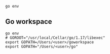 ```shell
go env
```
## Go workspace

```shell
go env
# GOROOT="/usr/local/Cellar/go/1.17/libexec"
export GOPATH=/Users/<user>/goworkspace
export GOPATH="/Users/<user>/go"

```